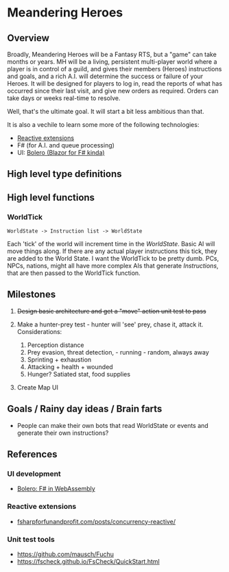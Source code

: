 # Meandering Heroes

## Overview

Broadly, Meandering Heroes will be a Fantasy RTS, but a "game" can take months or years. MH will be a living, persistent multi-player world where a player is in control of a guild, and gives their members (Heroes) instructions and goals, and a rich A.I. will determine the success or failure of your Heroes. It will be designed for players to log in, read the reports of what has occurred since their last visit, and give new orders as required. Orders can take days or weeks real-time to resolve.

Well, that's the ultimate goal. It will start a bit less ambitious than that.

It is also a vechile to learn some more of the following technologies:

* [Reactive extensions][2]
* F# (for A.I. and queue processing)
* UI: [Bolero (Blazor for F# kinda)][1]

## High level type definitions


## High level functions

### WorldTick

`WorldState -> Instruction list -> WorldState`

Each 'tick' of the world will increment time in the *WorldState*. Basic AI will move things along. If there are any actual player instructions this tick, they are added to the World State. I want the WorldTick to be pretty dumb. PCs, NPCs, nations, might all have more complex AIs that generate *Instructions*, that are then passed to the WorldTick function.

## Milestones

1. ~~Design basic architecture and get a "move" action unit test to pass~~
1. Make a hunter-prey test - hunter will 'see' prey, chase it, attack it. Considerations:
	1. Perception distance
	1. Prey evasion, threat detection, - running - random, always away
	1. Sprinting + exhaustion
	1. Attacking + health + wounded
	1. Hunger? Satiated stat, food supplies

1. Create Map UI

## Goals / Rainy day ideas / Brain farts

* People can make their own bots that read WorldState or events and generate their own instructions?


## References

### UI development

* [Bolero: F# in WebAssembly][1]

### Reactive extensions

* [fsharpforfunandprofit.com/posts/concurrency-reactive/][2]

### Unit test tools

* https://github.com/mausch/Fuchu
* https://fscheck.github.io/FsCheck/QuickStart.html

[1]: https://fsbolero.io/
[2]: https://fsharpforfunandprofit.com/posts/concurrency-reactive/